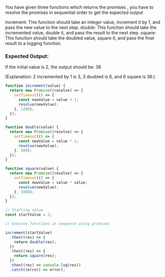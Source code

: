 You have given three functions which returns the promises , you have to resolve the promises in sequential order to get the expected output



  increment: This function should take an integer value, increment it by 1, and pass the new value to the next step.
  double: This function should take the incremented value, double it, and pass the result to the next step.
  square: This function should take the doubled value, square it, and pass the final result to a logging function.


### Expected Output: 
If the initial value is 2, the output should be: 36

(Explanation: 2 incremented by 1 is 3, 3 doubled is 6, and 6 square is 36.)


```js
function increment(value) {
  return new Promise((resolve) => {
    setTimeout(() => {
      const newValue = value + 1;
      resolve(newValue);
    }, 1200);
  });
}

function double(value) {
  return new Promise((resolve) => {
    setTimeout(() => {
      const newValue = value * 2;
      resolve(newValue);
    }, 500);
  });
}

function square(value) {
  return new Promise((resolve) => {
    setTimeout(() => {
      const newValue = value * value;
      resolve(newValue);
    }, 1000);
  });
}

// Starting value
const startValue = 2;

// Execute functions in sequence using promises

increment(startValue)
  .then((res) => {
    return double(res);
  })
  .then((res) => {
    return square(res);
  })
  .then((res) => console.log(res))
  .catch((error) => error);
```
